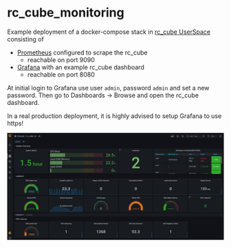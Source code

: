 # rc_cube_monitoring

Example deployment of a docker-compose stack in [rc_cube UserSpace](https://doc.rc-cube.com/latest/en/userspace.html)
consisting of

* [Prometheus](https://prometheus.io) configured to scrape the rc_cube
  * reachable on port 9090
* [Grafana](https://grafana.com) with an example rc_cube dashboard
  * reachable on port 8080

At initial login to Grafana use user `admin`, password `admin` and set a new password.
Then go to Dashboards -> Browse and open the rc_cube dashboard.

In a real production deployment, it is highly advised to setup Grafana to use https!

![dashboard](img/rc_cube_monitoring-dashboard.png)
